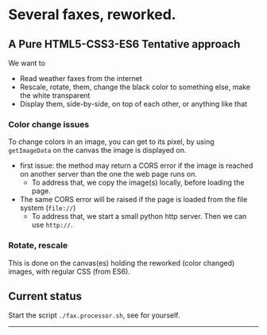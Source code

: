 # Several faxes, reworked.
## A Pure HTML5-CSS3-ES6 Tentative approach
We want to
- Read weather faxes from the internet
- Rescale, rotate, them, change the black color to something else, make the white transparent
- Display them, side-by-side, on top of each other, or anything like that

### Color change issues
To change colors in an image, you can get to its pixel, by using `getImageData` on the canvas the image is displayed on.
- first issue: the method may return a CORS error if the image is reached on another server than the one the web page runs on.
    - To address that, we copy the image(s) locally, before loading the page.
- The same CORS error will be raised if the page is loaded from the file system (`file://`)    
    - To address that, we start a small python http server. Then we can use `http://`.
  
### Rotate, rescale
This is done on the canvas(es) holding the reworked (color changed) images,
with regular CSS (from ES6).

## Current status
Start the script `./fax.processor.sh`, see for yourself.

---
